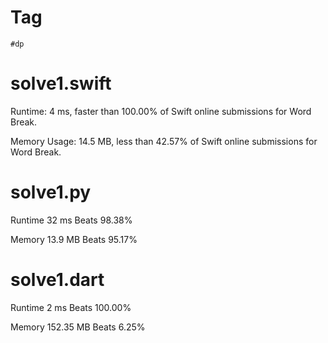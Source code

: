 # Tag

`#dp`

# solve1.swift

Runtime: 4 ms, faster than 100.00% of Swift online submissions for Word Break.

Memory Usage: 14.5 MB, less than 42.57% of Swift online submissions for Word Break.

# solve1.py

Runtime 32 ms Beats 98.38%

Memory 13.9 MB Beats 95.17%

# solve1.dart 

Runtime 2 ms Beats 100.00%

Memory 152.35 MB Beats 6.25%
